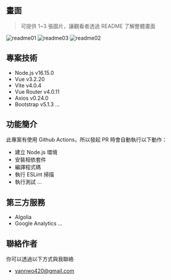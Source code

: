 
## 畫面

> 可提供 1~3 張圖片，讓觀看者透過 README 了解整體畫面

![readme01](https://github.com/vann420/Ideal-Furnishings240402/assets/165571974/b4ec8e11-b583-44f7-9fbe-f32bb6e340ec)
![readme03](https://github.com/vann420/Ideal-Furnishings240402/assets/165571974/62fd7989-c6c3-49d8-ba95-1cb8bd3d7035)
![readme02](https://github.com/vann420/Ideal-Furnishings240402/assets/165571974/222637b1-57a1-437d-bc26-c20cde39ab7c)


## 專案技術

- Node.js v16.15.0
- Vue v3.2.20
- Vite v4.0.4
- Vue Router v4.0.11
- Axios v0.24.0
- Bootstrap v5.1.3
...


## 功能簡介

此專案有使用 Github Actions，所以發起 PR 時會自動執行以下動作：

- 建立 Node.js 環境
- 安裝相依套件
- 編譯程式碼
- 執行 ESLint 掃描
- 執行測試
...

## 第三方服務

- Algolia
- Google Analytics
...

## 聯絡作者


你可以透過以下方式與我聯絡

- vannwo420@gmail.com

